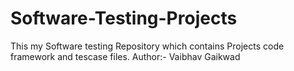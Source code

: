 # Software-Testing-Projects
This my Software testing Repository which contains Projects code framework and tescase files.
Author:- Vaibhav Gaikwad
